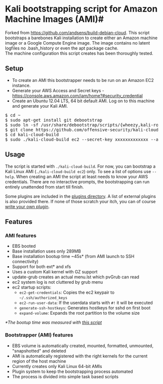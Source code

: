 # Kali bootstrapping script for Amazon Machine Images (AMI)#

Forked from https://github.com/andsens/build-debian-cloud. This script bootstraps a barebones Kali installation to create either
an Amazon machine image or a Google Compute Engine image.
The image contains no latent logfiles no .bash\_history or even the apt package cache.  
The machine configuration this script creates has been thoroughly tested.

## Setup ##

* To create an AMI this bootstrapper needs to be run on an Amazon EC2 instance.
* Generate your AWS Access and Secret keys - https://console.aws.amazon.com/iam/home?#security_credential
* Create an Ubuntu 12.04 LTS, 64 bit default AMI. Log on to this machine and generate your Kali AMI.
<pre>
$ cd ~
$ sudo apt-get install git debootstrap
$ sudo ln -sf /usr/share/debootstrap/scripts/{wheezy,kali-rolling}
$ git clone https://github.com/offensive-security/kali-cloud-build.git 
$ cd kali-cloud-build
$ sudo ./kali-cloud-build ec2 --secret-key xxxxxxxxxxxxx --access-key xxxxxxxxxxxxx
</pre>


## Usage ##

The script is started with ``./kali-cloud-build``.
For now, you can bootstrap a Kali Linux AMI (``./kali-cloud-build ec2``) only.
To see a list of options use ``--help``.
When creating an AMI the script at least needs to know your AWS credentials.
There are no interactive prompts, the bootstrapping can run entirely unattended
from start till finish.

Some plugins are included in the [plugins directory](https://github.com/offensive-security/build-kali-cloud/tree/master/plugins).
A list of external plugins is also provided there. If none of those scratch
your itch, you can of course [write your own plugin](https://github.com/offensive-security/build-kali-cloud/blob/master/plugins/HOWTO.md).

## Features ##

### AMI features ###

* EBS booted
* Base installation uses only 289MB
* Base installation bootup time ~45s* (from AMI launch to SSH connectivity)
* Support for both ext* and xfs
* Uses a custom Kali kernel with GZ support
* update-grub creates an actual menu.lst which pvGrub can read
* ec2 system log is not cluttered by grub menu
* ec2 startup scripts:
  * `ec2-get-credentials`: Copies the ec2 keypair to `~/.ssh/authorized_keys`
  * `ec2-run-user-data`: If the userdata starts with `#!` it will be executed
  * `generate-ssh-hostkeys`: Generates hostkeys for sshd on first boot
  * `expand-volume`: Expands the root partition to the volume size

*\*The bootup time was measured with [this script](https://gist.github.com/3813743)*

### Bootstrapper (AMI) features ###

* EBS volume is automatically created, mounted, formatted, unmounted, "snapshotted" and deleted
* AMI is automatically registered with the right kernels for the current region of the host machine
* Currently creates only Kali Linux 64-bit AMIs
* Plugin system to keep the bootstrapping process automated
* The process is divided into simple task based scripts
